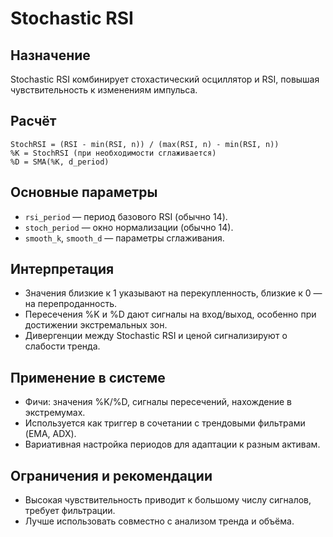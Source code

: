 # Stochastic RSI

## Назначение
Stochastic RSI комбинирует стохастический осциллятор и RSI, повышая чувствительность к изменениям импульса.

## Расчёт
```
StochRSI = (RSI - min(RSI, n)) / (max(RSI, n) - min(RSI, n))
%K = StochRSI (при необходимости сглаживается)
%D = SMA(%K, d_period)
```

## Основные параметры
- `rsi_period` — период базового RSI (обычно 14).
- `stoch_period` — окно нормализации (обычно 14).
- `smooth_k`, `smooth_d` — параметры сглаживания.

## Интерпретация
- Значения близкие к 1 указывают на перекупленность, близкие к 0 — на перепроданность.
- Пересечения %K и %D дают сигналы на вход/выход, особенно при достижении экстремальных зон.
- Дивергенции между Stochastic RSI и ценой сигнализируют о слабости тренда.

## Применение в системе
- Фичи: значения %K/%D, сигналы пересечений, нахождение в экстремумах.
- Используется как триггер в сочетании с трендовыми фильтрами (EMA, ADX).
- Вариативная настройка периодов для адаптации к разным активам.

## Ограничения и рекомендации
- Высокая чувствительность приводит к большому числу сигналов, требует фильтрации.
- Лучше использовать совместно с анализом тренда и объёма.
